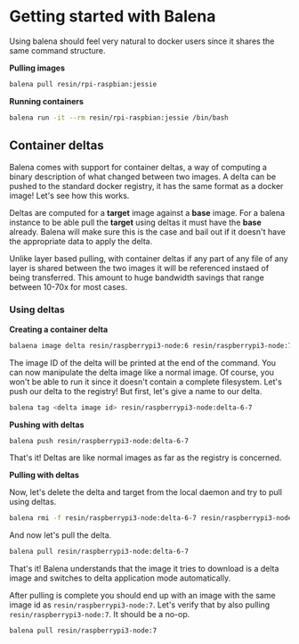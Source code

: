 # Getting started with Balena

Using balena should feel very natural to docker users since it shares the same
command structure.

**Pulling images**

```bash
balena pull resin/rpi-raspbian:jessie
```

**Running containers**

```bash
balena run -it --rm resin/rpi-raspbian:jessie /bin/bash
```

## Container deltas

Balena comes with support for container deltas, a way of computing a binary
description of what changed between two images. A delta can be pushed to the
standard docker registry, it has the same format as a docker image! Let's see
how this works.

Deltas are computed for a **target** image against a **base** image. For a
balena instance to be able pull the **target** using deltas it must have the
**base** already. Balena will make sure this is the case and bail out if it
doesn't have the appropriate data to apply the delta.

Unlike layer based pulling, with container deltas if any part of any file of
any layer is shared between the two images it will be referenced instaed of
being transferred. This amount to huge bandwidth savings that range between
10-70x for most cases.

### Using deltas

**Creating a container delta**

```bash
balaena image delta resin/raspberrypi3-node:6 resin/raspberrypi3-node:7
```

The image ID of the delta will be printed at the end of the command. You can
now manipulate the delta image like a normal image. Of course, you won't be
able to run it since it doesn't contain a complete filesystem. Let's push our
delta to the registry! But first, let's give a name to our delta.

```bash
balena tag <delta image id> resin/raspberrypi3-node:delta-6-7
```

**Pushing with deltas**

```bash
balena push resin/raspberrypi3-node:delta-6-7
```
That's it! Deltas are like normal images as far as the registry is concerned.

**Pulling with deltas**

Now, let's delete the delta and target from the local daemon and try to pull using deltas.
```bash
balena rmi -f resin/raspberrypi3-node:delta-6-7 resin/raspberrypi3-node:7
```
And now let's pull the delta.
```bash
balena pull resin/raspberrypi3-node:delta-6-7
```

That's it! Balena understands that the image it tries to download is a delta
image and switches to delta application mode automatically.

After pulling is complete you should end up with an image with the same image
id as `resin/raspberrypi3-node:7`. Let's verify that by also pulling
`resin/raspberrypi3-node:7`. It should be a no-op.

```bash
balena pull resin/raspberrypi3-node:7
```
